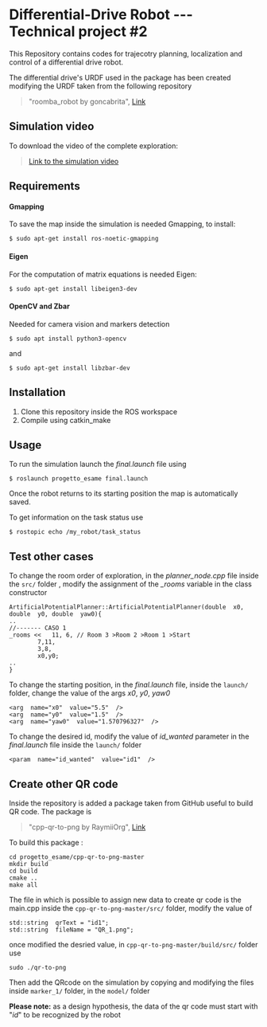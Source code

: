 ﻿Differential-Drive Robot --- Technical project #2
====================================

This Repository contains codes for trajecotry planning, localization and control of a differential drive robot.

The differential drive's URDF used in the package has been created modifying the URDF taken from the following repository 
> "roomba_robot by goncabrita", [Link](https://github.com/goncabrita/roomba_robot)
## Simulation video 
To download the video of the complete exploration:
>  [Link to the simulation video](https://drive.google.com/file/d/1Dw4lYnRBIIyTnJCxfjGyyukD3-S18ccd/view?usp=sharing)
## Requirements
#### Gmapping
To save the map inside the simulation is needed Gmapping, to install:
```
$ sudo apt-get install ros-noetic-gmapping
```
#### Eigen
For the computation of matrix equations is needed Eigen:
```
$ sudo apt-get install libeigen3-dev 
```

#### OpenCV and Zbar
Needed for camera vision and markers detection
```
$ sudo apt install python3-opencv
```
and
```
$ sudo apt-get install libzbar-dev
```

## Installation

 1. Clone this repository inside the ROS workspace
 2. Compile using catkin_make

## Usage

To run the simulation launch the *final.launch* file using
```
$ roslaunch progetto_esame final.launch
```
Once the robot returns to its starting position the map is automatically saved.

To get information on the task status use 
```
$ rostopic echo /my_robot/task_status
```



## Test other cases

 To change the room order of exploration, in the *planner_node.cpp* file inside the `src/` folder , modify the assignment of the *_rooms* variable in the class constructor
 
	ArtificialPotentialPlanner::ArtificialPotentialPlanner(double  x0, double  y0, double  yaw0){
	..
	//------- CASO 1
	_rooms << 	11, 6, // Room 3 >Room 2 >Room 1 >Start
			7,11,
			3,8,
			x0,y0;
	..
	}
 To change the starting position, in the *final.launch* file, inside the `launch/` folder,  change the value of the args *x0*,  *y0*, *yaw0* 
 
	<arg  name="x0"  value="5.5"  />
	<arg  name="y0"  value="1.5"  />
	<arg  name="yaw0"  value="1.570796327"  />

To change the desired id, modify the value of  *id_wanted* parameter in the *final.launch* file inside the `launch/` folder 
	
	<param  name="id_wanted"  value="id1"  />
	
## Create other QR code
Inside the repository is added a package taken from GitHub useful to build QR code. The package is 
> "cpp-qr-to-png by RaymiiOrg", [Link](https://github.com/RaymiiOrg/cpp-qr-to-png)

To build this package :

	cd progetto_esame/cpp-qr-to-png-master
	mkdir build
	cd build
	cmake ..
	make all

The file in which is possible to assign new data to create qr code is the main.cpp inside the `cpp-qr-to-png-master/src/` folder, modify the value of 

	std::string  qrText = "id1";
	std::string  fileName = "QR_1.png";
once modified the desried value,  in `cpp-qr-to-png-master/build/src/` folder use 

	sudo ./qr-to-png 

 Then add the QRcode on the simulation by copying and modifying the files inside  `marker_1/` folder, in the `model/` folder 

 **Please note:** as a design hypothesis, the data of the qr code must start with "*id*" to be recognized by the robot 

